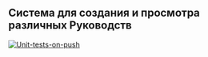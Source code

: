 <h2>Система для создания и просмотра различных Руководств</h2>

[![Unit-tests-on-push](https://github.com/GavrikGal/GuideLines/actions/workflows/unit_test_on_push.yaml/badge.svg)](https://github.com/GavrikGal/GuideLines/actions/workflows/unit_test_on_push.yaml)